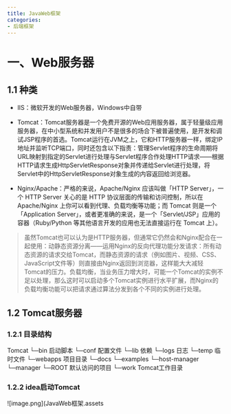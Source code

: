 ```yaml
---
title: JavaWeb框架
categories:
- 后端框架
---
```

# 一、Web服务器
## 1.1 种类
- IIS：微软开发的Web服务器，Windows中自带

- Tomcat：Tomcat服务器是一个免费开源的Web应用服务器，属于轻量级应用服务器，在中小型系统和并发用户不是很多的场合下被普遍使用，是开发和调试JSP程序的首选。Tomcat运行在JVM之上，它和HTTP服务器一样，绑定IP地址并监听TCP端口，同时还包含以下指责：管理Servlet程序的生命周期将URL映射到指定的Servlet进行处理与Servlet程序合作处理HTTP请求——根据HTTP请求生成HttpServletResponse对象并传递给Servlet进行处理，将Servlet中的HttpServletResponse对象生成的内容返回给浏览器。

- Nginx/Apache：严格的来说，Apache/Nginx 应该叫做「HTTP Server」，一个 HTTP Server 关心的是 HTTP 协议层面的传输和访问控制，所以在 Apache/Nginx 上你可以看到代理、负载均衡等功能；而 Tomcat 则是一个「Application Server」，或者更准确的来说，是一个「Servlet/JSP」应用的容器（Ruby/Python 等其他语言开发的应用也无法直接运行在 Tomcat 上）。

>虽然Tomcat也可以认为是HTTP服务器，但通常它仍然会和Nginx配合在一起使用：动静态资源分离——运用Nginx的反向代理功能分发请求：所有动态资源的请求交给Tomcat，而静态资源的请求（例如图片、视频、CSS、JavaScript文件等）则直接由Nginx返回到浏览器，这样能大大减轻Tomcat的压力。负载均衡，当业务压力增大时，可能一个Tomcat的实例不足以处理，那么这时可以启动多个Tomcat实例进行水平扩展，而Nginx的负载均衡功能可以把请求通过算法分发到各个不同的实例进行处理。

## 1.2 Tomcat服务器
### 1.2.1 目录结构
Tomcat
└─bin  启动脚本
└─conf  配置文件
└─lib  依赖
└─logs  日志
└─temp  临时文件
└─webapps  项目目录
    └─docs
    └─examples
    └─host-manager
    └─manager
    └─ROOT  默认访问的项目
└─work  Tomcat工作目录

### 1.2.2 idea启动Tomcat
![image.png](JavaWeb框架.assets
